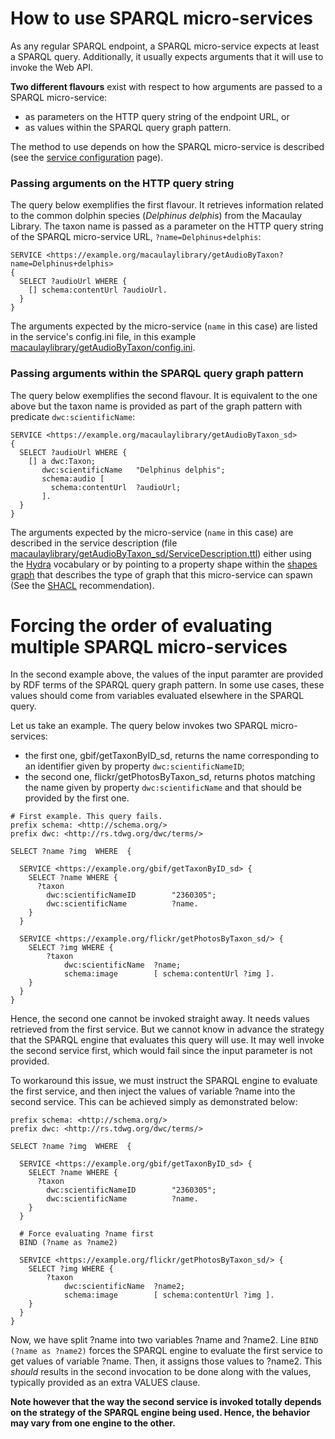 # How to use SPARQL micro-services

As any regular SPARQL endpoint, a SPARQL micro-service expects at least a SPARQL query. Additionally, it usually expects arguments that it will use to invoke the Web API.

__Two different flavours__ exist with respect to how arguments are passed to a SPARQL micro-service: 
- as parameters on the HTTP query string of the endpoint URL, or
- as values within the SPARQL query graph pattern.

The method to use depends on how the SPARQL micro-service is described (see the [service configuration](02-config.md) page).

### Passing arguments on the HTTP query string

The query below exemplifies the first flavour. It retrieves information related to the common dolphin species (*Delphinus delphis*) from the Macaulay Library. The taxon name is passed as a parameter on the HTTP query string of the SPARQL micro-service URL, ```?name=Delphinus+delphis```:

```sparql
SERVICE <https://example.org/macaulaylibrary/getAudioByTaxon?name=Delphinus+delphis>
{
  SELECT ?audioUrl WHERE {
    [] schema:contentUrl ?audioUrl.
  }
}
```

The arguments expected by the micro-service (```name``` in this case) are listed in the service's config.ini file, in this example [macaulaylibrary/getAudioByTaxon/config.ini](../services/macaulaylibrary/getAudioByTaxon/config.ini).


### Passing arguments within the SPARQL query graph pattern

The query below exemplifies the second flavour. It is equivalent to the one above but the taxon name is provided as part of the graph pattern with predicate ```dwc:scientificName```:

```sparql
SERVICE <https://example.org/macaulaylibrary/getAudioByTaxon_sd>
{
  SELECT ?audioUrl WHERE {
    [] a dwc:Taxon;
       dwc:scientificName   "Delphinus delphis";
       schema:audio [
         schema:contentUrl  ?audioUrl;
       ].
  }
}
```

The arguments expected by the micro-service (```name``` in this case) are described in the service description (file [macaulaylibrary/getAudioByTaxon_sd/ServiceDescription.ttl](../services/macaulaylibrary/getAudioByTaxon_sd/ServiceDescription.ttl)) either using the [Hydra](https://www.hydra-cg.com/spec/latest/core/) vocabulary or by pointing to a property shape within the [shapes graph](../services/macaulaylibrary/getAudioByTaxon_sd/ShapesGraph.ttl) that describes the type of graph that this micro-service can spawn (See the [SHACL](https://www.w3.org/TR/shacl/) recommendation).


# Forcing the order of evaluating multiple SPARQL micro-services

In the second example above, the values of the input paramter are provided by RDF terms of the SPARQL query graph pattern.
In some use cases, these values should come from variables evaluated elsewhere in the SPARQL query.

Let us take an example. The query below invokes two SPARQL micro-services:
  * the first one, gbif/getTaxonByID_sd, returns the name corresponding to an identifier given by property `dwc:scientificNameID`;
  * the second one, flickr/getPhotosByTaxon_sd, returns photos matching the name given by property `dwc:scientificName` and that should be provided by the first one.

```sparql
# First example. This query fails.
prefix schema: <http://schema.org/>
prefix dwc: <http://rs.tdwg.org/dwc/terms/>

SELECT ?name ?img  WHERE  {
 
  SERVICE <https://example.org/gbif/getTaxonByID_sd> {		
    SELECT ?name WHERE {
      ?taxon
        dwc:scientificNameID        "2360305";
        dwc:scientificName          ?name.
    }
  }

  SERVICE <https://example.org/flickr/getPhotosByTaxon_sd/> {		
    SELECT ?img WHERE {
        ?taxon
            dwc:scientificName  ?name;
            schema:image        [ schema:contentUrl ?img ].
    }
  }
}
```

Hence, the second one cannot be invoked straight away. It needs values retrieved from the first service. But we cannot know in advance the strategy that the SPARQL engine that evaluates this query will use. It may well invoke the second service first, which would fail since the input parameter is not provided.

To workaround this issue, we must instruct the SPARQL engine to evaluate the first service, and then inject the values of variable ?name into the second service. This can be achieved simply as demonstrated below:

```sparql
prefix schema: <http://schema.org/>
prefix dwc: <http://rs.tdwg.org/dwc/terms/>

SELECT ?name ?img  WHERE  {
 
  SERVICE <https://example.org/gbif/getTaxonByID_sd> {		
    SELECT ?name WHERE {
      ?taxon
        dwc:scientificNameID        "2360305";
        dwc:scientificName          ?name.
    }
  }

  # Force evaluating ?name first
  BIND (?name as ?name2)

  SERVICE <https://example.org/flickr/getPhotosByTaxon_sd/> {		
    SELECT ?img WHERE {
        ?taxon
            dwc:scientificName  ?name2;
            schema:image        [ schema:contentUrl ?img ].
    }
  }
}
```

Now, we have split ?name into two variables ?name and ?name2. Line `BIND (?name as ?name2)` forces the SPARQL engine to evaluate the first service to get values of variable ?name. Then, it assigns those values to ?name2. 
This *should* results in the second invocation to be done along with the values, typically provided as an extra VALUES clause.

**Note however that the way the second service is invoked totally depends on the strategy of the SPARQL engine being used. Hence, the behavior may vary from one engine to the other.**
